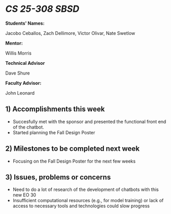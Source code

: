 # *CS 25-308 SBSD*

**Students' Names:**

Jacobo Ceballos, Zach Dellimore, Victor Olivar, Nate Swetlow

**Mentor:**

Willis Morris

**Technical Advisor**

Dave Shure

**Faculty Advisor:**

John Leonard

## 1) Accomplishments this week ## 
   - Succesfully met with the sponsor and presented the functional front end of the chatbot.
   - Started planning the Fall Design Poster

## 2) Milestones to be completed next week ##
   - Focusing on the Fall Design Poster for the next few weeks

## 3) Issues, problems or concerns ##
   - Need to do a lot of research of the development of chatbots with this new EO 30
   - Insufficient computational resources (e.g., for model training) or lack of access to necessary tools and technologies could slow progress

   


